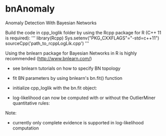 # bnAnomaly
Anomaly Detection With Bayesian Networks

Build the code in cpp_loglik folder by using the Rcpp package for R (C++ 11 is required):
'''
library(Rcpp)
Sys.setenv("PKG_CXXFLAGS"="-std=c++11")  
sourceCpp('path_to_rcppLogLik.cpp')
'''

Using the bnlearn package for Bayesian Networks in R is highly recommended (http://www.bnlearn.com/)
  - see bnlearn tutorials on how to specify BN topology
  - fit BN parameters by using bnlearn's bn.fit() function
  - initialize cpp_loglik with the bn.fit object:
  
  - log-likelihood can now be computed with or without the OutlierMiner quantitative rules:
  
Note:
  - currently only complete evidence is supported in log-likelihood computation
  
